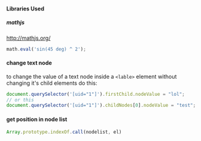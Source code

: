 #### Libraries Used
##### mathjs
http://mathjs.org/
```javascript
math.eval('sin(45 deg) ^ 2');
```
#### change text node
to change the value of a text node inside a `<lable>` element without changing it's child elements do this:
```javascript
document.querySelector('[uid="1"]').firstChild.nodeValue = "lol";
// or this
document.querySelector('[uid="1"]').childNodes[0].nodeValue = "test";
```

#### get position in node list
```javascript
Array.prototype.indexOf.call(nodelist, el)
```
